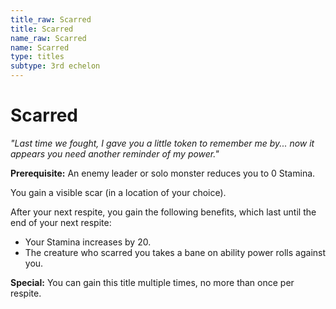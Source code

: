 ```yaml
---
title_raw: Scarred
title: Scarred
name_raw: Scarred
name: Scarred
type: titles
subtype: 3rd echelon
---
```


# Scarred

*"Last time we fought, I gave you a little token to remember me by... now it appears you need another reminder of my power."*

**Prerequisite:** An enemy leader or solo monster reduces you to 0 Stamina.

You gain a visible scar (in a location of your choice).

After your next respite, you gain the following benefits, which last until the end of your next respite:

- Your Stamina increases by 20.
- The creature who scarred you takes a bane on ability power rolls against you.

**Special:** You can gain this title multiple times, no more than once per respite.
